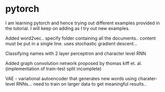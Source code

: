 # pytorch
I am learning pytorch and hence trying out different examples provided in the tutorial. I will keep on adding as I try out new examples.

Added word2vec.. specify folder containing all the documents.. content must be put in a single line. uses stochastic gradient descent...

Classifying names with 2 layer perceptron and character level RNN

Added graph convolution network proposed by thomas kiff et. al. (implementation of train-test split incomplete)

VAE - variational autoencoder that generates new words using charater-level RNNs... need to train on larger data to get meaningful results..
